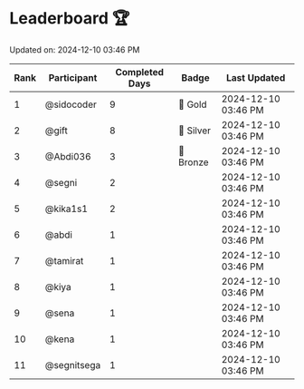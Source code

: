 # Leaderboard 🏆

Updated on: 2024-12-10 03:46 PM

| Rank | Participant       | Completed Days | Badge      | Last Updated         |
|------|-------------------|----------------|------------|----------------------|
| 1    | @sidocoder        | 9              | 🏅 Gold     | 2024-12-10 03:46 PM |
| 2    | @gift             | 8              | 🥈 Silver   | 2024-12-10 03:46 PM |
| 3    | @Abdi036          | 3              | 🥉 Bronze   | 2024-12-10 03:46 PM |
| 4    | @segni            | 2              |            | 2024-12-10 03:46 PM |
| 5    | @kika1s1          | 2              |            | 2024-12-10 03:46 PM |
| 6    | @abdi             | 1              |            | 2024-12-10 03:46 PM |
| 7    | @tamirat          | 1              |            | 2024-12-10 03:46 PM |
| 8    | @kiya             | 1              |            | 2024-12-10 03:46 PM |
| 9    | @sena             | 1              |            | 2024-12-10 03:46 PM |
| 10   | @kena             | 1              |            | 2024-12-10 03:46 PM |
| 11   | @segnitsega       | 1              |            | 2024-12-10 03:46 PM |
